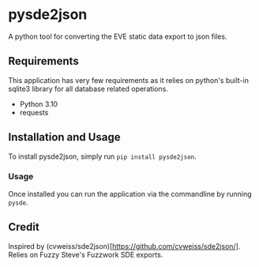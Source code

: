 # pysde2json
A python tool for converting the EVE static data export to json files.

## Requirements
This application has very few requirements as it relies on python's built-in sqlite3 library for all database related operations.

* Python 3.10
* requests

## Installation and Usage
To install pysde2json, simply run `pip install pysde2json`.

### Usage
Once installed you can run the application via the commandline by running `pysde`.

## Credit
Inspired by (cvweiss/sde2json)[https://github.com/cvweiss/sde2json/].
Relies on Fuzzy Steve's Fuzzwork SDE exports.